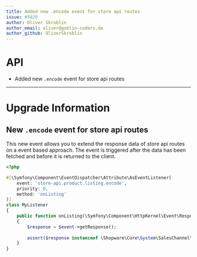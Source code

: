 ```yaml
---
title: Added new .encode event for store api routes
issue: #5820
author: Oliver Skroblin
author_email: oliver@goblin-coders.de
author_github: OliverSkroblin
---
```


# API

* Added new `.encode` event for store api routes

___
# Upgrade Information

## New `.encode` event for store api routes

This new event allows you to extend the response data of store api routes on a event based approach. The event is triggered after the data has been fetched and before it is returned to the client.

```php
<?php

#[\Symfony\Component\EventDispatcher\Attribute\AsEventListener(
    event: 'store-api.product.listing.encode', 
    priority: 0, 
    method: 'onListing'
)]
class MyListener
{
    public function onListing(\Symfony\Component\HttpKernel\Event\ResponseEvent $event): void
    {
        $response = $event->getResponse();
           
        assert($response instanceof \Shopware\Core\System\SalesChannel\StoreApiResponse);
    }
}

```
